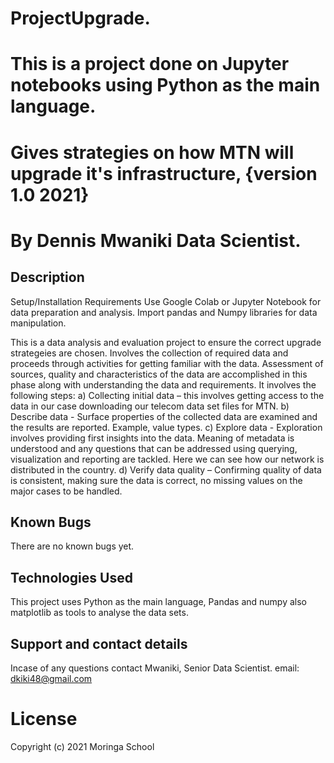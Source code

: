 # ProjectUpgrade.
# This is a project done on Jupyter notebooks using Python as the main language.
# Gives strategies on how MTN will upgrade it's infrastructure, {version 1.0 2021}
# By Dennis Mwaniki Data Scientist.
## Description

Setup/Installation Requirements Use Google Colab or Jupyter Notebook for data preparation and analysis. Import pandas and Numpy libraries for data manipulation. 

This is a data analysis and evaluation project to ensure the correct upgrade strategeies are chosen.
Involves the collection of required data and proceeds through activities for getting familiar with the data. Assessment of sources, 
quality and characteristics of the data are accomplished in this phase along with understanding the data and requirements. It involves the following steps: 
a) Collecting initial data – this involves getting access to the data in our case downloading our telecom data set files for MTN.
b) Describe data - Surface properties of the collected data are examined and the results are reported. Example, value types.
c) Explore data - Exploration involves providing first insights into the data. Meaning of metadata is understood and any questions that can be addressed using querying, visualization and reporting are tackled.  Here we can see how our network is distributed in the country.
d) Verify data quality – Confirming quality of data is consistent, making sure the data is correct, no missing values on the major cases to be handled.

## Known Bugs
There are no known bugs yet.
## Technologies Used
This project uses Python as the main language, Pandas and numpy also matplotlib as tools to analyse the data sets.
## Support and contact details
Incase of any questions contact Mwaniki, Senior Data Scientist.
email: dkiki48@gmail.com
# License

Copyright (c) 2021 Moringa School
  
